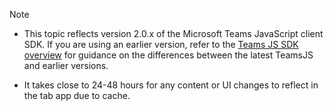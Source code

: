 > [!NOTE]
>
> * This topic reflects version 2.0.x of the Microsoft Teams JavaScript client SDK. If you are using an earlier version, refer to the [Teams JS SDK overview](msteams-docs/msteams-platform/tabs/how-to/../../../../../tabs/how-to/using-teams-client-sdk.md) for guidance on the differences between the latest TeamsJS and earlier versions.
>
> * It takes close to 24-48 hours for any content or UI changes to reflect in the tab app due to cache.
